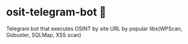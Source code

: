 # osit-telegram-bot 🤖
Telegram bot that executes OSINT by site URL by popular libs(WPScan, Gobuster, SQLMap, XSS scan)
